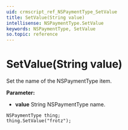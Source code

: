 ```yaml
---
uid: crmscript_ref_NSPaymentType_SetValue
title: SetValue(String value)
intellisense: NSPaymentType.SetValue
keywords: NSPaymentType, SetValue
so.topic: reference
---
```


# SetValue(String value)

Set the name of the NSPaymentType item.

**Parameter:** 
* **value** String NSPaymentType name.

```crmscript
NSPaymentType thing;
thing.SetValue("frotz");
```

